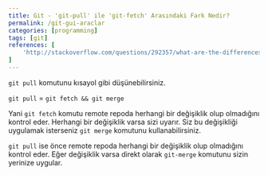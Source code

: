 ```yaml
---
title: Git - 'git-pull' ile 'git-fetch' Arasındaki Fark Nedir?
permalink: /git-gui-araclar
categories: [programming]
tags: [git]
references: [
	'http://stackoverflow.com/questions/292357/what-are-the-differences-between-git-pull-and-git-fetch'
]
---
```


`git pull` komutunu kısayol gibi düşünebilirsiniz.

`git pull` = `git fetch && git merge`

Yani `git fetch` komutu remote repoda herhangi bir değişiklik olup olmadığını kontrol eder. Herhangi bir değişiklik varsa sizi uyarır. Siz bu değişikliği uygulamak isterseniz `git merge` komutunu kullanabilirsiniz.

`git pull` ise önce remote repoda herhangi bir değişiklik olup olmadığını kontrol eder. Eğer değişiklik varsa direkt olarak `git-merge` komutunu sizin yerinize uygular.